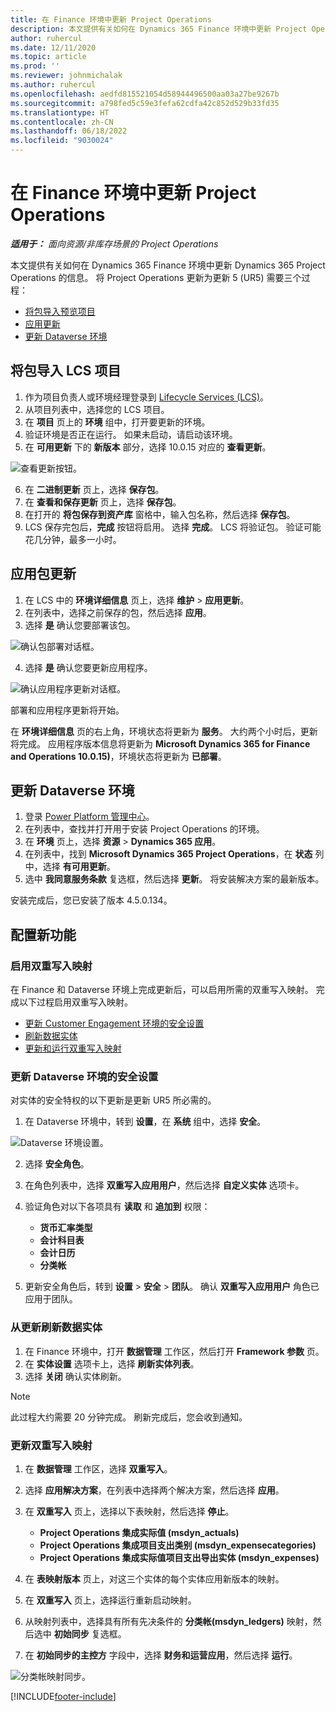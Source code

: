 ```yaml
---
title: 在 Finance 环境中更新 Project Operations
description: 本文提供有关如何在 Dynamics 365 Finance 环境中更新 Project Operations 的信息。
author: ruhercul
ms.date: 12/11/2020
ms.topic: article
ms.prod: ''
ms.reviewer: johnmichalak
ms.author: ruhercul
ms.openlocfilehash: aedfd815521054d58944496500aa03a27be9267b
ms.sourcegitcommit: a798fed5c59e3fefa62cdfa42c852d529b33fd35
ms.translationtype: HT
ms.contentlocale: zh-CN
ms.lasthandoff: 06/18/2022
ms.locfileid: "9030024"
---
```

# <a name="update-project-operations-in-your-finance-environment"></a>在 Finance 环境中更新 Project Operations

_**适用于：** 面向资源/非库存场景的 Project Operations_


本文提供有关如何在 Dynamics 365 Finance 环境中更新 Dynamics 365 Project Operations 的信息。 将 Project Operations 更新为更新 5 (UR5) 需要三个过程：

- [将包导入预览项目](#import)
- [应用更新](#apply)
- [更新 Dataverse 环境](#update)

## <a name="import-the-package-into-your-lcs-project"></a><a name="import"></a>将包导入 LCS 项目

1. 作为项目负责人或环境经理登录到 [Lifecycle Services (LCS)](https://lcs.dynamics.com/)。
2. 从项目列表中，选择您的 LCS 项目。
3. 在 **项目** 页上的 **环境** 组中，打开要更新的环境。
4. 验证环境是否正在运行。 如果未启动，请启动该环境。
5. 在 **可用更新** 下的 **新版本** 部分，选择 10.0.15 对应的 **查看更新**。

![查看更新按钮。](media/view-update.png)

6. 在 **二进制更新** 页上，选择 **保存包**。
7. 在 **查看和保存更新** 页上，选择 **保存包**。
8. 在打开的 **将包保存到资产库** 窗格中，输入包名称，然后选择 **保存包**。
9. LCS 保存完包后，**完成** 按钮将启用。 选择 **完成**。 LCS 将验证包。 验证可能花几分钟，最多一小时。


## <a name="apply-the-package-update"></a><a name="apply"></a>应用包更新

1. 在 LCS 中的 **环境详细信息** 页上，选择 **维护** > **应用更新**。
2. 在列表中，选择之前保存的包，然后选择 **应用**。
3. 选择 **是** 确认您要部署该包。

![确认包部署对话框。](media/confirm-package-deployment.png)

4. 选择 **是** 确认您要更新应用程序。

![确认应用程序更新对话框。](media/confirm-application-update.png)

部署和应用程序更新将开始。 

在 **环境详细信息** 页的右上角，环境状态将更新为 **服务**。 大约两个小时后，更新将完成。 应用程序版本信息将更新为 **Microsoft Dynamics 365 for Finance and Operations 10.0.15)**，环境状态将更新为 **已部署**。


## <a name="update-your-dataverse-environment"></a><a name="update"></a>更新 Dataverse 环境

1. 登录 [Power Platform 管理中心](https://admin.powerplatform.com/)。
2. 在列表中，查找并打开用于安装 Project Operations 的环境。
3. 在 **环境** 页上，选择 **资源** > **Dynamics 365 应用**。
4. 在列表中，找到 **Microsoft Dynamics 365 Project Operations**，在 **状态** 列中，选择 **有可用更新**。
5. 选中 **我同意服务条款** 复选框，然后选择 **更新**。 将安装解决方案的最新版本。

安装完成后，您已安装了版本 4.5.0.134。

## <a name="configure-new-features"></a>配置新功能

### <a name="enable-dual-write-mapping"></a>启用双重写入映射

在 Finance 和 Dataverse 环境上完成更新后，可以启用所需的双重写入映射。 完成以下过程启用双重写入映射。

- [更新 Customer Engagement 环境的安全设置](#security)
- [刷新数据实体](#refresh)
- [更新和运行双重写入映射](#run)

### <a name="update-security-settings-on-the-dataverse-environment"></a><a name="security"></a>更新 Dataverse 环境的安全设置

对实体的安全特权的以下更新是更新 UR5 所必需的。

1. 在 Dataverse 环境中，转到 **设置**，在 **系统** 组中，选择 **安全**。

![Dataverse 环境设置。](media/Picture21.png)

2. 选择 **安全角色**。
3. 在角色列表中，选择 **双重写入应用用户**，然后选择 **自定义实体** 选项卡。 
4. 验证角色对以下各项具有 **读取** 和 **追加到** 权限：

      - **货币汇率类型**
      - **会计科目表** 
      - **会计日历** 
      - **分类帐**

5. 更新安全角色后，转到 **设置** > **安全** > **团队**。 确认 **双重写入应用用户** 角色已应用于团队。 

### <a name="refresh-data-entities-from-the-update"></a><a name="refresh"></a>从更新刷新数据实体

1. 在 Finance 环境中，打开 **数据管理** 工作区，然后打开 **Framework 参数** 页。
2. 在 **实体设置** 选项卡上，选择 **刷新实体列表**。
3. 选择 **关闭** 确认实体刷新。

 > [!NOTE]
 > 此过程大约需要 20 分钟完成。 刷新完成后，您会收到通知。

### <a name="update-dual-write-mappings"></a><a name="run"></a>更新双重写入映射

1. 在 **数据管理** 工作区，选择 **双重写入**。
2. 选择 **应用解决方案**，在列表中选择两个解决方案，然后选择 **应用**。
3. 在 **双重写入** 页上，选择以下表映射，然后选择 **停止**。

    - **Project Operations 集成实际值 (msdyn_actuals)**
    - **Project Operations 集成项目支出类别 (msdyn_expensecategories)**
    - **Project Operations 集成实际值项目支出导出实体 (msdyn_expenses)**

4. 在 **表映射版本** 页上，对这三个实体的每个实体应用新版本的映射。
5. 在 **双重写入** 页上，选择运行重新启动映射。
6. 从映射列表中，选择具有所有先决条件的 **分类帐(msdyn_ledgers)** 映射，然后选中 **初始同步** 复选框。 
7. 在 **初始同步的主控方** 字段中，选择 **财务和运营应用**，然后选择 **运行**。
 
 ![分类帐映射同步。](media/DW6.png)
 


[!INCLUDE[footer-include](../includes/footer-banner.md)]